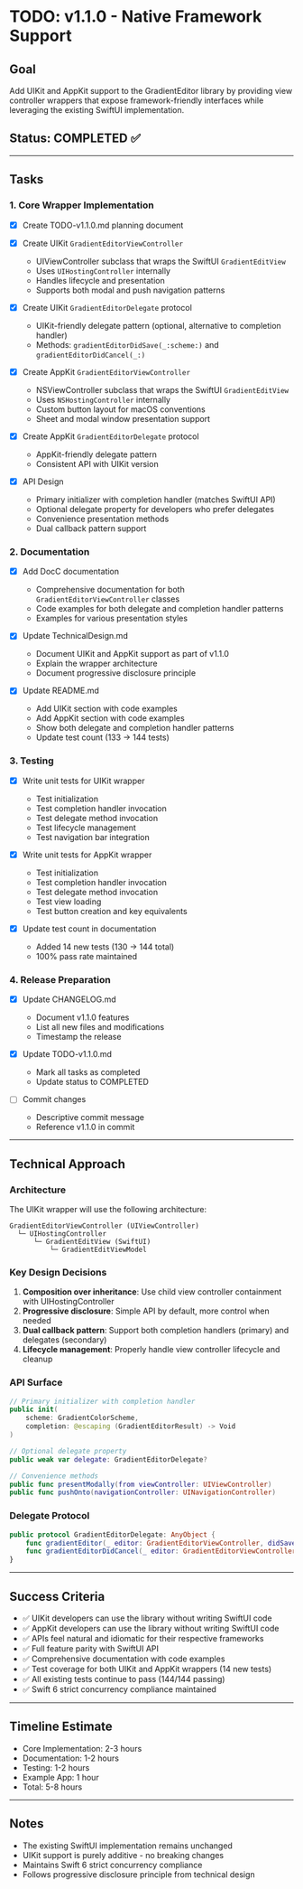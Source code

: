 # TODO: v1.1.0 - Native Framework Support

## Goal
Add UIKit and AppKit support to the GradientEditor library by providing view controller wrappers that expose framework-friendly interfaces while leveraging the existing SwiftUI implementation.

## Status: COMPLETED ✅

---

## Tasks

### 1. Core Wrapper Implementation
- [x] Create TODO-v1.1.0.md planning document
- [x] Create UIKit `GradientEditorViewController`
  - UIViewController subclass that wraps the SwiftUI `GradientEditView`
  - Uses `UIHostingController` internally
  - Handles lifecycle and presentation
  - Supports both modal and push navigation patterns

- [x] Create UIKit `GradientEditorDelegate` protocol
  - UIKit-friendly delegate pattern (optional, alternative to completion handler)
  - Methods: `gradientEditorDidSave(_:scheme:)` and `gradientEditorDidCancel(_:)`

- [x] Create AppKit `GradientEditorViewController`
  - NSViewController subclass that wraps the SwiftUI `GradientEditView`
  - Uses `NSHostingController` internally
  - Custom button layout for macOS conventions
  - Sheet and modal window presentation support

- [x] Create AppKit `GradientEditorDelegate` protocol
  - AppKit-friendly delegate pattern
  - Consistent API with UIKit version

- [x] API Design
  - Primary initializer with completion handler (matches SwiftUI API)
  - Optional delegate property for developers who prefer delegates
  - Convenience presentation methods
  - Dual callback pattern support

### 2. Documentation
- [x] Add DocC documentation
  - Comprehensive documentation for both `GradientEditorViewController` classes
  - Code examples for both delegate and completion handler patterns
  - Examples for various presentation styles

- [x] Update TechnicalDesign.md
  - Document UIKit and AppKit support as part of v1.1.0
  - Explain the wrapper architecture
  - Document progressive disclosure principle

- [x] Update README.md
  - Add UIKit section with code examples
  - Add AppKit section with code examples
  - Show both delegate and completion handler patterns
  - Update test count (133 → 144 tests)

### 3. Testing
- [x] Write unit tests for UIKit wrapper
  - Test initialization
  - Test completion handler invocation
  - Test delegate method invocation
  - Test lifecycle management
  - Test navigation bar integration

- [x] Write unit tests for AppKit wrapper
  - Test initialization
  - Test completion handler invocation
  - Test delegate method invocation
  - Test view loading
  - Test button creation and key equivalents

- [x] Update test count in documentation
  - Added 14 new tests (130 → 144 total)
  - 100% pass rate maintained

### 4. Release Preparation
- [x] Update CHANGELOG.md
  - Document v1.1.0 features
  - List all new files and modifications
  - Timestamp the release

- [x] Update TODO-v1.1.0.md
  - Mark all tasks as completed
  - Update status to COMPLETED

- [ ] Commit changes
  - Descriptive commit message
  - Reference v1.1.0 in commit

---

## Technical Approach

### Architecture
The UIKit wrapper will use the following architecture:

```
GradientEditorViewController (UIViewController)
  └─ UIHostingController
      └─ GradientEditView (SwiftUI)
          └─ GradientEditViewModel
```

### Key Design Decisions
1. **Composition over inheritance**: Use child view controller containment with UIHostingController
2. **Progressive disclosure**: Simple API by default, more control when needed
3. **Dual callback pattern**: Support both completion handlers (primary) and delegates (secondary)
4. **Lifecycle management**: Properly handle view controller lifecycle and cleanup

### API Surface

```swift
// Primary initializer with completion handler
public init(
    scheme: GradientColorScheme,
    completion: @escaping (GradientEditorResult) -> Void
)

// Optional delegate property
public weak var delegate: GradientEditorDelegate?

// Convenience methods
public func presentModally(from viewController: UIViewController)
public func pushOnto(navigationController: UINavigationController)
```

### Delegate Protocol
```swift
public protocol GradientEditorDelegate: AnyObject {
    func gradientEditor(_ editor: GradientEditorViewController, didSaveScheme scheme: GradientColorScheme)
    func gradientEditorDidCancel(_ editor: GradientEditorViewController)
}
```

---

## Success Criteria
- ✅ UIKit developers can use the library without writing SwiftUI code
- ✅ AppKit developers can use the library without writing SwiftUI code
- ✅ APIs feel natural and idiomatic for their respective frameworks
- ✅ Full feature parity with SwiftUI API
- ✅ Comprehensive documentation with code examples
- ✅ Test coverage for both UIKit and AppKit wrappers (14 new tests)
- ✅ All existing tests continue to pass (144/144 passing)
- ✅ Swift 6 strict concurrency compliance maintained

---

## Timeline Estimate
- Core Implementation: 2-3 hours
- Documentation: 1-2 hours
- Testing: 1-2 hours
- Example App: 1 hour
- Total: 5-8 hours

---

## Notes
- The existing SwiftUI implementation remains unchanged
- UIKit support is purely additive - no breaking changes
- Maintains Swift 6 strict concurrency compliance
- Follows progressive disclosure principle from technical design
